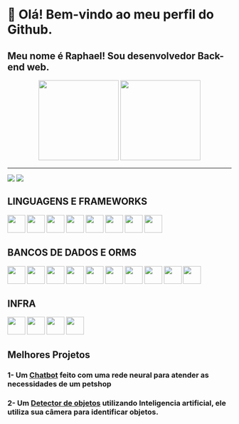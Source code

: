 # 👋 Olá! Bem-vindo ao meu perfil do Github.
## Meu nome é Raphael! Sou desenvolvedor Back-end web.

<div align="center">
  <a href="https://github.com/GabrielFeijo"></a>
  <img height="180em" src="https://github-readme-stats-sigma-five.vercel.app/api?username=raphaeltcf&show_icons=true&theme=tokyonight&include_all_commits=true&count_private=true"/>
  <img height="180em" src="https://github-readme-stats-sigma-five.vercel.app/api/top-langs/?username=raphaeltcf&layout=compact&theme=tokyonight"/>
</div>

*******
 <a href = "mailto:raphaeltcferreira@gmail.com"><img src="https://img.shields.io/badge/Gmail-D14836?style=for-the-badge&logo=gmail&logoColor=white" target="_blank"></a>
  <a href="https://www.linkedin.com/in/raphael-torres-cs/" target="_blank"><img src="https://img.shields.io/badge/LinkedIn-0077B5?style=for-the-badge&logo=linkedin&logoColor=white" target="_blank"></a>

## LINGUAGENS E FRAMEWORKS
<img src="https://icongr.am/devicon/python-original.svg?size=128&color=currentColor" width="40" height="40"/> <img src="https://icongr.am/devicon/django-original.svg?size=128&color=currentColor" width="40" height="40"/>
<img src="https://cdn.jsdelivr.net/gh/devicons/devicon@latest/icons/fastapi/fastapi-original.svg" width="40" height="40"/>
<img src="https://cdn.jsdelivr.net/gh/devicons/devicon@latest/icons/flask/flask-original.svg" width="40" height="40"/>
<img src="https://icongr.am/devicon/javascript-original.svg?size=128&color=currentColor" width="40" height="40"/>
<img src="https://icongr.am/devicon/typescript-original.svg?size=128&color=currentColor" width="40" height="40"/>
<img src="https://icongr.am/devicon/nodejs-original.svg?size=128&color=currentColor" width="40" height="40"/>
<img src="https://cdn.jsdelivr.net/gh/devicons/devicon@latest/icons/nestjs/nestjs-original.svg" width="40" height="40"/>

## BANCOS DE DADOS E ORMS
<img src="https://icongr.am/devicon/mongodb-original.svg?size=128&color=currentColor" width="40" height="40"/> <img src="https://icongr.am/devicon/mysql-original.svg?size=128&color=currentColor" width="40" height="40"/>
<img src="https://icongr.am/devicon/oracle-original.svg?size=128&color=currentColor" width="40" height="40"/>
<img src="https://icongr.am/devicon/postgresql-original.svg?size=128&color=currentColor" width="40" height="40"/>
<img src="https://icongr.am/devicon/redis-original.svg?size=128&color=currentColor" width="40" height="40"/>
<img src="https://icongr.am/devicon/sequelize-original.svg?size=128&color=currentColor" width="40" height="40"/>
<img src="https://cdn.jsdelivr.net/gh/devicons/devicon@latest/icons/prisma/prisma-original.svg" width="40" height="40"/>
<img src="https://cdn.jsdelivr.net/gh/devicons/devicon@latest/icons/sqlite/sqlite-original.svg" width="40" height="40"/>
<img src="https://cdn.jsdelivr.net/gh/devicons/devicon@latest/icons/sqlalchemy/sqlalchemy-original.svg" width="40" height="40"/>
<img src="https://cdn.jsdelivr.net/gh/devicons/devicon@latest/icons/microsoftsqlserver/microsoftsqlserver-original-wordmark.svg" width="40" height="40"/>


## INFRA
<img src="https://icongr.am/devicon/docker-original.svg?size=128&color=currentColor" width="40" height="40"/> <img src="https://devicon-website.vercel.app/api/amazonwebservices/original.svg" width="40" height="40"/>
<img src="https://devicon-website.vercel.app/api/azure/original-wordmark.svg" width="40" height="40"/>
<img src="https://cdn.jsdelivr.net/gh/devicons/devicon@latest/icons/rabbitmq/rabbitmq-original.svg" width="40" height="40"/>

## Melhores Projetos

### 1- Um [Chatbot](https://github.com/raphaeltcf/Chatbot) feito com uma rede neural para atender as necessidades de um petshop
### 2- Um [Detector de objetos](https://github.com/raphaeltcf/detects-objects-with-IA) utilizando Inteligencia artificial, ele utiliza sua câmera para identificar objetos.
